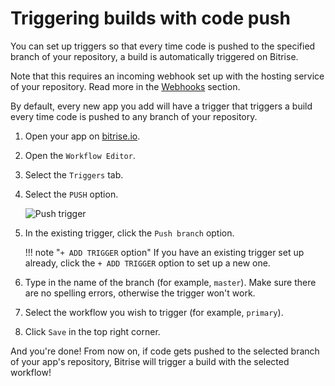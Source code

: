 # Triggering builds with code push

You can set up triggers so that every time code is pushed to the specified branch of your repository, a build is automatically triggered on Bitrise.

Note that this requires an incoming webhook set up with the hosting service of your repository. Read more in the [Webhooks](https://github.com/OrganizationDummy/devcenter/tree/acf5f40e38b6dcf6fe62e839a4c04acb31fdebd2/webhooks/README.md) section.

By default, every new app you add will have a trigger that triggers a build every time code is pushed to any branch of your repository.

1. Open your app on [bitrise.io](hhtps://www.bitrise.io).
2. Open the `Workflow Editor`.
3. Select the `Triggers` tab.
4. Select the `PUSH` option.

   ![Push trigger](https://github.com/OrganizationDummy/devcenter/tree/acf5f40e38b6dcf6fe62e839a4c04acb31fdebd2/img/getting-started/triggering-builds/push-trigger.png)

5. In the existing trigger, click the `Push branch` option.

   !!! note "`+ ADD TRIGGER` option" If you have an existing trigger set up already, click the `+ ADD TRIGGER` option to set up a new one.

6. Type in the name of the branch \(for example, `master`\). Make sure there are no spelling errors, otherwise the trigger won't work.
7. Select the workflow you wish to trigger \(for example, `primary`\).
8. Click `Save` in the top right corner.

And you're done! From now on, if code gets pushed to the selected branch of your app's repository, Bitrise will trigger a build with the selected workflow!

